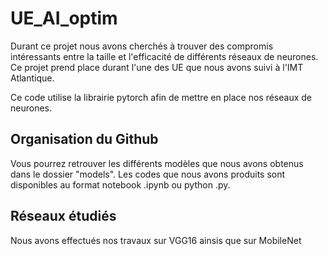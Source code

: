 # UE_AI_optim
Durant ce projet nous avons cherchés à trouver des compromis intéressants entre la taille et l'efficacité de différents réseaux de neurones. Ce projet prend place durant l'une des UE que nous avons suivi à l'IMT Atlantique.

Ce code utilise la librairie pytorch afin de mettre en place nos réseaux de neurones.
## Organisation du Github

Vous pourrez retrouver les différents modèles que nous avons obtenus dans le dossier "models".
Les codes que nous avons produits sont disponibles au format notebook .ipynb ou python .py.


## Réseaux étudiés

Nous avons effectués nos travaux sur VGG16 ainsis que sur MobileNet
